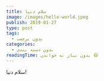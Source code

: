 ```yaml
---
title: سلام دنیا
image: /images/hello-world.jpeg
publish: 2019-01-27
type: post
tags:
  - بدون برچسب
categories:
  - بدون دسته بندی
readingTime: بدون نیاز به خواندن 😄
---
```


سلام دنیا!
<!-- more -->
